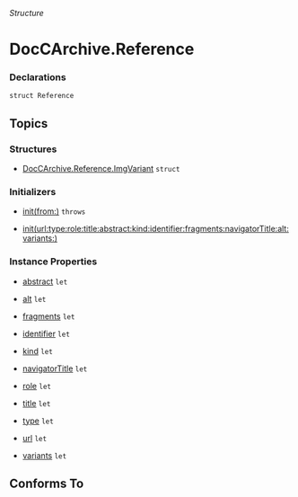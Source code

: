 *Structure*

# DocCArchive.Reference

### Declarations

```
struct Reference
```

## Topics

### Structures

- [DocCArchive.Reference.ImgVariant](../../docs/docc2md/doccarchive/reference/imgvariant.md) `struct`




### Initializers

- [init(from:)](../../docs/docc2md/doccarchive/reference/init(from:).md) `throws`



- [init(url:type:role:title:abstract:kind:identifier:fragments:navigatorTitle:alt:variants:)](../../docs/docc2md/doccarchive/reference/init(url:type:role:title:abstract:kind:identifier:fragments:navigatortitle:alt:variants:).md)




### Instance Properties

- [abstract](../../docs/docc2md/doccarchive/reference/abstract.md) `let`



- [alt](../../docs/docc2md/doccarchive/reference/alt.md) `let`



- [fragments](../../docs/docc2md/doccarchive/reference/fragments.md) `let`



- [identifier](../../docs/docc2md/doccarchive/reference/identifier.md) `let`



- [kind](../../docs/docc2md/doccarchive/reference/kind.md) `let`



- [navigatorTitle](../../docs/docc2md/doccarchive/reference/navigatortitle.md) `let`



- [role](../../docs/docc2md/doccarchive/reference/role.md) `let`



- [title](../../docs/docc2md/doccarchive/reference/title.md) `let`



- [type](../../docs/docc2md/doccarchive/reference/type.md) `let`



- [url](../../docs/docc2md/doccarchive/reference/url.md) `let`



- [variants](../../docs/docc2md/doccarchive/reference/variants.md) `let`




## Conforms To


